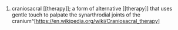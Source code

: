 1. craniosacral [[therapy]]; a form of alternative [[therapy]] that uses gentle touch to palpate the synarthrodial joints of the cranium^[https://en.wikipedia.org/wiki/Craniosacral_therapy]